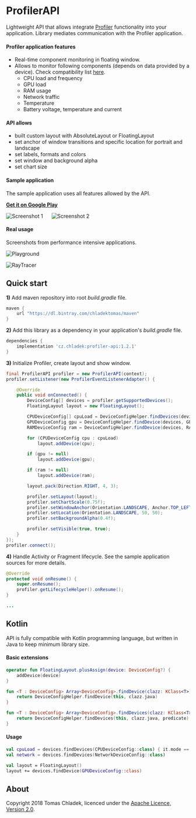 # ProfilerAPI
Lightweight API that allows integrate [Profiler](https://play.google.com/store/apps/details?id=cz.chladek.profiler) functionality into your application. Library mediates communication with the Profiler application.

#### Profiler application features
* Real-time component monitoring in floating window.
* Allows to monitor following components (depends on data provided by a device). Check compatibility list [here](https://profiler.chladektomas.eu/app/devices).
    * CPU load and frequency
    * GPU load
    * RAM usage
    * Network traffic
    * Temperature
    * Battery voltage, temperature and current

#### API allows
* built custom layout with AbsoluteLayout or FloatingLayout
* set anchor of window transitions and specific location for portrait and landscape
* set labels, formats and colors
* set window and background alpha
* set chart size

#### Sample application
The sample application uses all features allowed by the API.

**[Get it on Google Play](https://play.google.com/store/apps/details?id=cz.chladek.profiler.api.example "Google Play")**

![Screenshot 1](art/sample1.png) &nbsp;&nbsp;&nbsp;&nbsp; ![Screenshot 2](art/sample2.png)

#### Real usage
Screenshots from performance intensive applications.

![Playground](art/playground.jpg)

![RayTracer](art/raytracer.jpg)

## Quick start

**1)** Add maven repository into root *build.gradle* file.

```gradle
maven {
    url "https://dl.bintray.com/chladektomas/maven"
}
```

**2)** Add this library as a dependency in your application's *build.gradle* file.

```gradle
dependencies {
    implementation 'cz.chladek:profiler-api:1.2.1'
}
```

**3)** Initialize Profiler, create layout and show window.

```java
final ProfilerAPI profiler = new ProfilerAPI(context);
profiler.setListener(new ProfilerEventListenerAdapter() {

    @Override
    public void onConnected() {
        DeviceConfig[] devices = profiler.getSupportedDevices();
        FloatingLayout layout = new FloatingLayout();

        CPUDeviceConfig[] cpuLoad = DeviceConfigHelper.findDevices(devices, CPUDeviceConfig.class, device -> device.getMode() == Mode.LOAD);
        GPUDeviceConfig gpu = DeviceConfigHelper.findDevice(devices, GPUDeviceConfig.class);
        RAMDeviceConfig ram = DeviceConfigHelper.findDevice(devices, RAMDeviceConfig.class);

        for (CPUDeviceConfig cpu : cpuLoad)
            layout.addDevice(cpu);

        if (gpu != null)
            layout.addDevice(gpu);

        if (ram != null)
            layout.addDevice(ram);

        layout.pack(Direction.RIGHT, 4, 3);

        profiler.setLayout(layout);
        profiler.setChartScale(0.75f);
        profiler.setWindowAnchor(Orientation.LANDSCAPE, Anchor.TOP_LEFT);
        profiler.setLocation(Orientation.LANDSCAPE, 50, 50);
        profiler.setBackgroundAlpha(0.4f);

        profiler.setVisible(true, true);
    }
});
profiler.connect();
```

**4)** Handle Activity or Fragment lifecycle. See the sample application sources for more details.

```java
@Override
protected void onResume() {
    super.onResume();
    profiler.getLifecycleHelper().onResume();
}

...
```

## Kotlin
API is fully compatible with Kotlin programming language, but written in Java to keep minimum library size.

#### Basic extensions
```kotlin
operator fun FloatingLayout.plusAssign(device: DeviceConfig?) {
    addDevice(device)
}

fun <T : DeviceConfig> Array<DeviceConfig>.findDevice(clazz: KClass<T>): T? {
    return DeviceConfigHelper.findDevice(this, clazz.java)
}

fun <T : DeviceConfig> Array<DeviceConfig>.findDevices(clazz: KClass<T>, predicate: ((T) -> Boolean)? = null): Array<T> {
    return DeviceConfigHelper.findDevices(this, clazz.java, predicate)
}
```

#### Usage
```kotlin
val cpuLoad = devices.findDevices(CPUDeviceConfig::class) { it.mode == CPUDeviceConfig.Mode.LOAD }
val network = devices.findDevices(NetworkDeviceConfig::class)

val layout = FloatingLayout()
layout += devices.findDevice(GPUDeviceConfig::class)
```

## About
Copyright 2018 Tomas Chladek, licenced under the [Apache Licence, Version 2.0](LICENCE.txt).
